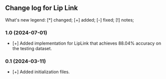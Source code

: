 Change log for Lip Link
----------

What's new legend: [*] changed; [+] added; [-] fixed; [!] notes;

### 1.0 (2024-07-01)

   - [+] Added implementation for LipLink that achieves 88.04% accuracy on the testing dataset.


### 0.1 (2024-03-11)

   - [+] Added initialization files.
